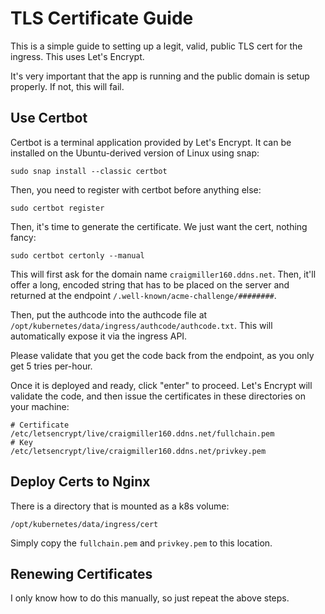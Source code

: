 # TLS Certificate Guide

This is a simple guide to setting up a legit, valid, public TLS cert for the ingress. This uses Let's Encrypt.

It's very important that the app is running and the public domain is setup properly. If not, this will fail.

## Use Certbot

Certbot is a terminal application provided by Let's Encrypt. It can be installed on the Ubuntu-derived version of Linux using snap:

```
sudo snap install --classic certbot
```

Then, you need to register with certbot before anything else:

```
sudo certbot register
```

Then, it's time to generate the certificate. We just want the cert, nothing fancy:

```
sudo certbot certonly --manual
```

This will first ask for the domain name `craigmiller160.ddns.net`. Then, it'll offer a long, encoded string that has to be placed on the server and returned at the endpoint `/.well-known/acme-challenge/########`.

Then, put the authcode into the authcode file at `/opt/kubernetes/data/ingress/authcode/authcode.txt`. This will automatically expose it via the ingress API.

Please validate that you get the code back from the endpoint, as you only get 5 tries per-hour.

Once it is deployed and ready, click "enter" to proceed. Let's Encrypt will validate the code, and then issue the certificates in these directories on your machine:

```
# Certificate
/etc/letsencrypt/live/craigmiller160.ddns.net/fullchain.pem
# Key
/etc/letsencrypt/live/craigmiller160.ddns.net/privkey.pem
```

## Deploy Certs to Nginx

There is a directory that is mounted as a k8s volume:

```
/opt/kubernetes/data/ingress/cert
```

Simply copy the `fullchain.pem` and `privkey.pem` to this location.

## Renewing Certificates

I only know how to do this manually, so just repeat the above steps.